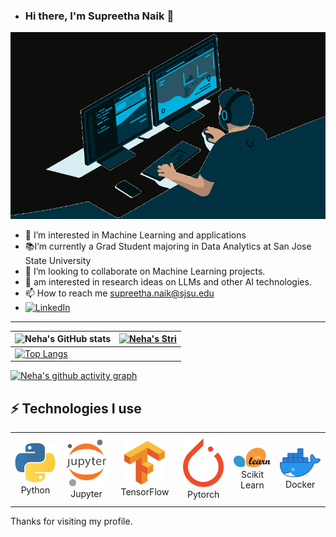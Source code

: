 - ### Hi there, I'm Supreetha Naik 👋
    
<img src="user (2).gif">

- 👀 I’m interested in Machine Learning and applications
- 📚I’m currently a Grad Student majoring in Data Analytics at San Jose State University
- 💞️ I’m looking to collaborate on Machine Learning projects.
- 🔭 am interested in research ideas on LLMs and other AI technologies.
- 📫 How to reach me supreetha.naik@sjsu.edu
- [![LinkedIn]([https://img.shields.io/badge/linkedin-%230077B5.svg?style=for-the-badge&logo=linkedin&logoColor=white)](https://www.linkedin.com/in/neha-ns/](https://www.linkedin.com/in/supreetha-naik-b644121aa/?challengeId=AQGiyDis5UmN3QAAAYq6BvZhFHDUw9n_q-gRLD8Ds3ND4m9w1rw_cPt3SFkCZHwmCXKkI-OuO1jAGrFqw_Na3VbMKY1h6Znx8A&submissionId=82882dab-0c0d-8717-4c12-2c8965e40441&challengeSource=AgGqSAjetb1DowAAAYq6B35HsnrdCSgxS8w4iDZv2u-e4RLt3khCJFwWyxiWFNI&challegeType=AgHOWg0MT_E-gQAAAYq6B35K2ICS4DO4UlXvYvCQ96x7HT2Gh2M0Vlg&memberId=AgH6wWVAyJrzLQAAAYq6B35NRAHOwvbeNN6uubHD1qOjG9M&recognizeDevice=AgFtUMftwKhzzQAAAYq6B35Qgb3RQ71cVsWfvOTLSa2ZZCCXVnSd&original_referer=https%3A%2F%2Fwww.linkedin.com%2Fcheckpoint%2FchallengesV2%2FAQGiyDis5UmN3QAAAYq6BvZhFHDUw9n_q-gRLD8Ds3ND4m9w1rw_cPt3SFkCZHwmCXKkI-OuO1jAGrFqw_Na3VbMKY1h6Znx8A))

---
| ![Neha's GitHub stats](https://github-readme-stats.vercel.app/api?username=shaikhneha2911&show_icons=true&theme=radical) | [![Neha's Stri](https://streak-stats.demolab.com?user=ashaikhneha2911&theme=dark&border_radius=7&mode=weekly)](https://git.io/streak-stats) |
| ------------------------------------------------------------ | ------------------------------------------------------------ |
| [![Top Langs](https://github-readme-stats.vercel.app/api/top-langs/?username=shaikhneha2911&layout=compact&&show_icons=true&theme=radical)](https://github.com/anuraghazra/github-readme-stats) |                                                              |



[![Neha's github activity graph](https://github-readme-activity-graph.cyclic.app/graph?username=shaikhneha2911&bg_color=121212&color=d01bc4&line=9e4c98&point=dd13a7&area=true&hide_border=true)](https://github.com/ashutosh00710/github-readme-activity-graph)


## ⚡ Technologies I use 

<div align="center">
<table align="center">
    <tr>
        <td align="center" width="140" height="112.43">
            <img src="python.jpeg" width="65px"/>
            <br /> Python
        </td>
        <td align="center" width="140" height="112.43">
            <img src="jupyter.png" width="65px"/>
            <br /> Jupyter
        </td>
        <td align="center" width="140" height="112.43">
            <img src="tensorflow.png" width="65px"/>
            <br /> TensorFlow
        </td>
        <td align="center" width="140" height="112.43">
            <img src="pytorch.png" width="65px"/>
            <br /> Pytorch
        </td>
        <td align="center" width="140" height="112.43">
            <img src="scikitlearn.png" width="65px"/>
            <br /> Scikit Learn
        </td>
        <td align="center" width="140" height="112.43">
            <img src="docker.png" width="65px"/>
            <br /> Docker
        </td>
    </tr>
</table>
</div>
Thanks for visiting my profile.
<!---![Uploading pytorch.png…](![tensorflow]()


shaikhneha2911/![Uploading python.jpeg…]()
shaikhneha2911 is a ✨ special ✨ repository because its `README.md` (this file) appears on your GitHub profile.
You can click the Preview link to take a look at your changes.
--->
